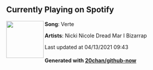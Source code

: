 ## Currently Playing on Spotify

[<img align="left" width="100" src="https://i.scdn.co/image/ab67616d00001e0272b1d033c4df671870183589">](https://open.spotify.com/album/3NXbwVxHga0cmLdnRIDX64)

**Song**: Verte

**Artists**: Nicki Nicole Dread Mar I Bizarrap

Last updated at 04/13/2021 09:43

#### Generated with [20chan/github-now](https://github.com/20chan/github-now)